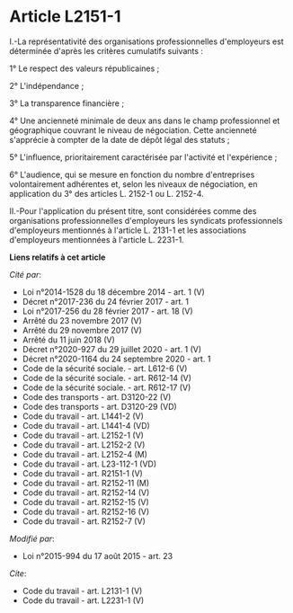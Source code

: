 # Article L2151-1

I.-La représentativité des organisations professionnelles d'employeurs est déterminée d'après les critères cumulatifs
suivants : 

1° Le respect des valeurs républicaines ; 

2° L'indépendance ; 

3° La transparence financière ; 

4° Une ancienneté minimale de deux ans dans le champ professionnel et géographique couvrant le niveau de négociation. Cette
ancienneté s'apprécie à compter de la date de dépôt légal des statuts ; 

5° L'influence, prioritairement caractérisée par l'activité et l'expérience ; 

6° L'audience, qui se mesure en fonction du nombre d'entreprises volontairement adhérentes et, selon les niveaux de
négociation, en application du 3° des articles L. 2152-1 ou L. 2152-4. 

II.-Pour l'application du présent titre, sont considérées comme des organisations professionnelles d'employeurs les syndicats
professionnels d'employeurs mentionnés à l'article L. 2131-1 et les associations d'employeurs mentionnées à l'article L.
2231-1.

**Liens relatifs à cet article**

_Cité par_:

  - Loi n°2014-1528 du 18 décembre 2014 - art. 1 (V)
  - Décret n°2017-236 du 24 février 2017 - art. 1
  - Loi n°2017-256 du 28 février 2017 - art. 18 (V)
  - Arrêté du 23 novembre 2017 (V)
  - Arrêté du 29 novembre 2017 (V)
  - Arrêté du 11 juin 2018 (V)
  - Décret n°2020-927 du 29 juillet 2020 - art. 1 (V)
  - Décret n°2020-1164 du 24 septembre 2020 - art. 1
  - Code de la sécurité sociale. - art. L612-6 (V)
  - Code de la sécurité sociale. - art. R612-14 (V)
  - Code de la sécurité sociale. - art. R612-17 (V)
  - Code des transports - art. D3120-22 (V)
  - Code des transports - art. D3120-29 (VD)
  - Code du travail - art. L1441-2 (V)
  - Code du travail - art. L1441-4 (VD)
  - Code du travail - art. L2152-1 (V)
  - Code du travail - art. L2152-2 (V)
  - Code du travail - art. L2152-4 (M)
  - Code du travail - art. L23-112-1 (VD)
  - Code du travail - art. R2151-1 (V)
  - Code du travail - art. R2152-11 (M)
  - Code du travail - art. R2152-14 (V)
  - Code du travail - art. R2152-15 (V)
  - Code du travail - art. R2152-16 (V)
  - Code du travail - art. R2152-7 (V)

_Modifié par_:

  - Loi n°2015-994 du 17 août 2015 - art. 23

_Cite_:

  - Code du travail - art. L2131-1 (V)
  - Code du travail - art. L2231-1 (V)
